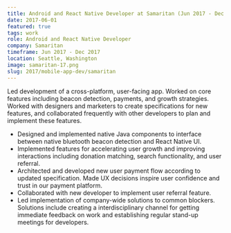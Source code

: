 ```yaml
---
title: Android and React Native Developer at Samaritan (Jun 2017 - Dec 2017)
date: 2017-06-01
featured: true
tags: work
role: Android and React Native Developer
company: Samaritan
timeframe: Jun 2017 - Dec 2017
location: Seattle, Washington
image: samaritan-17.png
slug: 2017/mobile-app-dev/samaritan
---
```

Led development of a cross-platform, user-facing app. Worked on core features including beacon detection, payments, and growth strategies. Worked with designers and marketers to create specifications for new features, and collaborated frequently with other developers to plan and implement these features.

- Designed and implemented native Java components to interface between native bluetooth beacon detection and React Native UI.
- Implemented features for accelerating user growth and improving interactions including donation matching, search functionality, and user referral.
- Architected and developed new user payment flow according to updated specification. Made UX decisions inspire user confidence and trust in our payment platform.
- Collaborated with new developer to implement user referral feature.
- Led implementation of company-wide solutions to common blockers. Solutions include creating a interdisciplinary channel for getting immediate feedback on work and establishing regular stand-up meetings for developers.